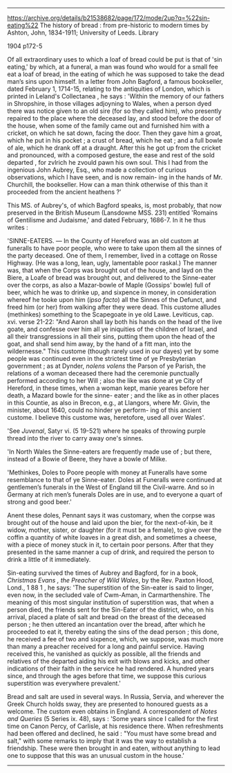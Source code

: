 

---
https://archive.org/details/b21538682/page/172/mode/2up?q=%22sin-eating%22
The history of bread : from pre-historic to modern times
by Ashton, John, 1834-1911; University of Leeds. Library

1904
p172-5


Of all extraordinary uses to which a loaf of bread could be put is that of 'sin eating,' by which, at a funeral, a man was found who would for a small fee eat a loaf of bread, in the eating of which he was supposed to take the dead man’s sins upon himself. In a letter from John Bagford, a famous bookseller, dated February 1, 1714-15, relating to the antiquities of London, which is printed in Leland's Collectanea , he says : 'Within the memory of our fathers in Shropshire, in those villages adjoyning to Wales, when a person dyed there was notice given to an old sire (for so they called him), who presently repaired to the place where the deceased lay, and stood before the door of the house, when some of the family came out and furnished him with a cricket, on which he sat down, facing the door. Then they gave him a groat, which he put in his pocket ; a crust of bread, which he eat ; and a full bowle of ale, which he drank off at a draught. After this he got up from the cricket and pronounced, with a composed gesture, the ease and rest of the sold departed , for zvlrich he zvould pawn his own soul. This I had from the ingenious John Aubrey, Esq., who made a collection of curious observations, which I have seen, and is now remain- ing in the hands of Mr. Churchill, the bookseller. How can a man think otherwise of this than it proceeded from the ancient heathens ?'

This MS. of Aubrey's, of which Bagford speaks, is, most probably, that now preserved in the British Museum (Lansdowne MSS. 231) entitled 'Romains of Gentilisme and Judaisme,' and dated February, 1686-7. In it he thus writes :

'SlNNE-EATERS. — In the County of Hereford was an old custom at funeralls to have poor people, who were to take upon them all the sinnes of the party deceased. One of them, I remember, lived in a cottage on Rosse Highway. (He was a long, lean, ugly, lamentable poor raskal.) The manner was, that when the Corps was brought out of the house, and layd on the Biere, a Loafe of bread was brought out, and delivered to the Sinne-eater over the corps, as also a Mazar-bowle of Maple (Gossips' bowle) full of beer, which he was to drinke up, and sixpence in money, in consideration whereof he tooke upon him (*ipso facto*) all the Sinnes of the Defunct, and freed him (or her) from walking after they were dead. This custome alludes (methinkes) something to the Scapegoate in ye old Lawe. Leviticus, cap. xvi. verse 21-22: "And Aaron shall lay both his hands on the head of the live goate, and confesse over him all ye iniquities of the children of Israel, and all their transgressions in all their sins, putting them upon the head of the goat, and shall send him away, by the hand of a fitt man, into the wildernesse." This custome (though rarely used in our dayes) yet by some people was continued even in the strictest time of ye Presbyterian government ; as at Dynder, *nolens volens* the Parson of ye Parish, the relations of a woman deceased there had the ceremonie punctually performed according to her Will ; also the like was done at ye City of Hereford, in these times, when a woman kept, manie yeares before her death, a Mazard bowle for the sinne- eater ; and the like as in other places in this Countie, as also in Brecon, e.g., at Llangors, where Mr. Givin, the minister, about 1640, could no hinder ye perform- ing of this ancient custome. I believe this custome was, heretofore, used all over Wales'.

'See *Juvenal*, Satyr vi. (5 19-521) where he speaks of throwing purple thread into the river to carry away one's sinnes.

'In North Wales the Sinne-eaters are frequently made use of ; but there, instead of a Bowie of Beere, they have a bowle of Milke.

'Methinkes, Doles to Poore people with money at Funeralls have some resemblance to that of ye Sinne-eater. Doles at Funeralls were continued at gentlemen’s funerals in the West of England till the Civil-warre. And so in Germany at rich men’s funerals Doles are in use, and to everyone a quart of strong and good beer.'

Anent these doles, Pennant says it was customary, when the corpse was brought out of the house and laid upon the bier, for the next-of-kin, be it widow, mother, sister, or daughter (for it must be a female), to give over the coffin a quantity of white loaves in a great dish, and sometimes a cheese, with a piece of money stuck in it, to certain poor persons. After that they presented in the same manner a cup of drink, and required the person to drink a little of it immediately.

Sin-eating survived the times of Aubrey and Bagford, for in a book, *Christmas Evans , the Preacher of Wild Wales*, by the Rev. Paxton Hood, Lond., 1 88 1 , he says: 'The superstition of the Sin-eater is said to linger, even now, in the secluded vale of Cwm-Aman, in Carmarthenshire. The meaning of this most singular institution of superstition was, that when a person died, the friends sent for the Sin-Eater of the district, who, on his arrival, placed a plate of salt and bread on the breast of the deceased person ; he then uttered an incantation over the bread, after which he proceeded to eat it, thereby eating the sins of the dead person ; this done, he received a fee of two and sixpence, which, we suppose, was much more than many a preacher received for a long and painful service. Having received this, he vanished as quickly as possible, all the friends and relatives of the departed aiding his exit with blows and kicks, and other indications of their faith in the service he had rendered. A hundred years since, and through the ages before that time, we suppose this curious superstition was everywhere prevalent.'

Bread and salt are used in several ways. In Russia, Servia, and wherever the Greek Church holds sway, they are presented to honoured guests as a welcome. The custom even obtains in England. A correspondent of *Notes and Queries* (5 Series ix. 48), says : 'Some years since I called for the first time on Canon Percy, of Carlisle, at his residence there. When refreshments had been offered and declined, he said : "You must have some bread and salt," with some remarks to imply that it was the way to establish a friendship. These were then brought in and eaten, without anything to lead one to suppose that this was an unusual custom in the house.'

---


